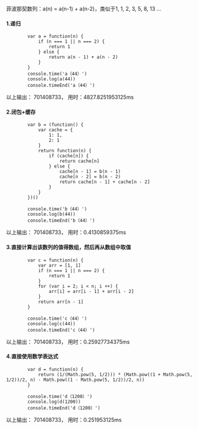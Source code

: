 
菲波那契数列：a(n) = a(n-1) + a(n-2)，类似于1, 1, 2, 3, 5, 8, 13 ...

#### 1.递归
```
        var a = function(n) {
            if (n === 1 || n === 2) {
                return 1
            } else {
                return a(n - 1) + a(n - 2)
            }
        }
        console.time('a（44）')
        console.log(a(44))
        console.timeEnd('a（44）')        
```
以上输出： 701408733，
用时：4827.8251953125ms

#### 2.闭包+缓存
```
        var b = (function() {
            var cache = {
                1: 1,
                2: 1
            }
            return function(n) {
                if (cache[n]) {
                    return cache[n]
                } else {
                    cache[n - 1] = b(n - 1)
                    cache[n - 2] = b(n - 2)
                    return cache[n - 1] + cache[n - 2]
                }
            }
        })()
        
        console.time('b（44）')
        console.log(b(44))
        console.timeEnd('b（44）')
```
以上输出： 701408733，
用时：0.4130859375ms

#### 3.直接计算出该数列的值得数组，然后再从数组中取值
```
        var c = function(n) {
            var arr = [1, 1]
            if (n === 1 || n === 2) {
                return 1
            }
            for (var i = 2; i < n; i ++) {
                arr[i] = arr[i - 1] + arr[i - 2]
            }
            return arr[n - 1]
        }

        console.time('c（44）')
        console.log(c(44))
        console.timeEnd('c（44）')
```
以上输出： 701408733，
用时：0.25927734375ms

#### 4.直接使用数学表达式
```
        var d = function(n) {
            return (1/(Math.pow(5, 1/2))) * (Math.pow((1 + Math.pow(5, 1/2))/2, n) - Math.pow((1 - Math.pow(5, 1/2))/2, n))
        }

        console.time('d（1200）')
        console.log(d(1200))
        console.timeEnd('d（1200）')
```
以上输出： 701408733，
用时：0.251953125ms
